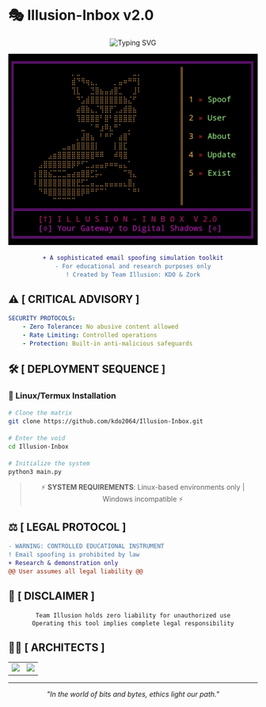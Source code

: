 # 🎭 Illusion-Inbox v2.0 
<div align="center">

![Typing SVG](https://readme-typing-svg.herokuapp.com?font=neuropol&weight=800&size=25&duration=4000&pause=500&color=D1147A&center=true&vCenter=true&width=435&lines=EMAIL+SPOOFING+TOOLKIT;EDUCATIONAL+RESEARCH;TEAM+ILLUSION;TEAM+SINCRYPTION)

![Illusion-Inbox Banner](assest/logo.jpg)

```diff
+ A sophisticated email spoofing simulation toolkit
- For educational and research purposes only
! Created by Team Illusion: KDO & Zork
```
</div>

## ⚠️ [ CRITICAL ADVISORY ]

```yaml
SECURITY PROTOCOLS:
    - Zero Tolerance: No abusive content allowed
    - Rate Limiting: Controlled operations
    - Protection: Built-in anti-malicious safeguards
```

## 🛠️ [ DEPLOYMENT SEQUENCE ]

### 🐧 Linux/Termux Installation
```bash
# Clone the matrix
git clone https://github.com/kdo2064/Illusion-Inbox.git

# Enter the void
cd Illusion-Inbox

# Initialize the system
python3 main.py
```

<div align="center">

> ⚡ **SYSTEM REQUIREMENTS**: Linux-based environments only | Windows incompatible ⚡

</div>

## ⚖️ [ LEGAL PROTOCOL ]

```diff
- WARNING: CONTROLLED EDUCATIONAL INSTRUMENT
! Email spoofing is prohibited by law
+ Research & demonstration only
@@ User assumes all legal liability @@
```

## 🚫 [ DISCLAIMER ]

<div align="center">

```
Team Illusion holds zero liability for unauthorized use
Operating this tool implies complete legal responsibility
```

</div>

## 👨‍💻 [ ARCHITECTS ]

<table align="center">
    <tr>
        <td align="center"><a href="https://github.com/kdo2064"><img src="https://img.shields.io/badge/KDO-Developer-blue?style=flat-square&logo=github"></a></td>
        <td align="center"><a href="https://github.com/samay825"><img src="https://img.shields.io/badge/Zork-Developer-red?style=flat-square&logo=github"></a></td>
    </tr>
</table>

<div align="center">

---
*"In the world of bits and bytes, ethics light our path."*

</div>
